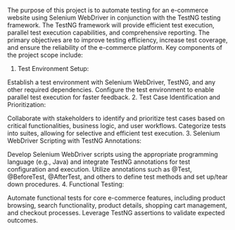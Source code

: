 The purpose of this project is to automate testing for an e-commerce website using Selenium WebDriver in conjunction with the TestNG testing framework. The TestNG framework will provide efficient test execution, parallel test execution capabilities, and comprehensive reporting. The primary objectives are to improve testing efficiency, increase test coverage, and ensure the reliability of the e-commerce platform. Key components of the project scope include:

1. Test Environment Setup:

Establish a test environment with Selenium WebDriver, TestNG, and any other required dependencies.
Configure the test environment to enable parallel test execution for faster feedback.
2. Test Case Identification and Prioritization:

Collaborate with stakeholders to identify and prioritize test cases based on critical functionalities, business logic, and user workflows.
Categorize tests into suites, allowing for selective and efficient test execution.
3. Selenium WebDriver Scripting with TestNG Annotations:

Develop Selenium WebDriver scripts using the appropriate programming language (e.g., Java) and integrate TestNG annotations for test configuration and execution.
Utilize annotations such as @Test, @BeforeTest, @AfterTest, and others to define test methods and set up/tear down procedures.
4. Functional Testing:

Automate functional tests for core e-commerce features, including product browsing, search functionality, product details, shopping cart management, and checkout processes.
Leverage TestNG assertions to validate expected outcomes.
